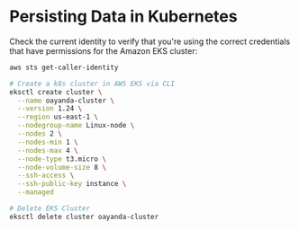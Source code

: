 # Persisting Data in Kubernetes


Check the current identity to verify that you're using the correct credentials that have permissions for the Amazon EKS cluster:

```bash
aws sts get-caller-identity
```

```bash
# Create a k8s cluster in AWS EKS via CLI
eksctl create cluster \
  --name oayanda-cluster \
  --version 1.24 \
  --region us-east-1 \
  --nodegroup-name Linux-node \
  --nodes 2 \
  --nodes-min 1 \
  --nodes-max 4 \
  --node-type t3.micro \
  --node-volume-size 8 \
  --ssh-access \
  --ssh-public-key instance \
  --managed
  ```



  ```bash
  # Delete EKS Cluster
  eksctl delete cluster oayanda-cluster
  ```

